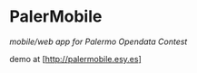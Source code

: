 # PalerMobile

*mobile/web app for Palermo Opendata Contest*
  

demo at [http://palermobile.esy.es]
